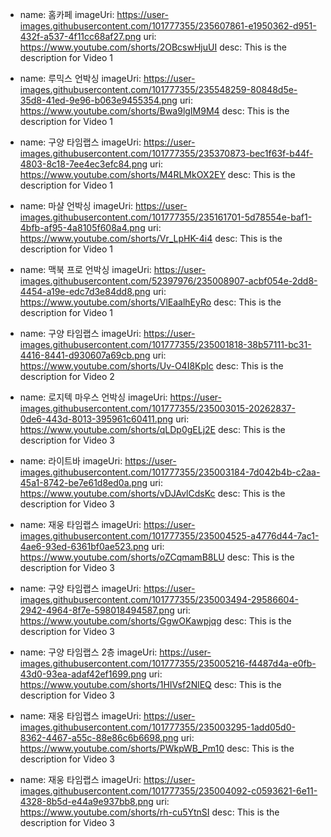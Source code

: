 

- name: 홈카페 
  imageUri: https://user-images.githubusercontent.com/101777355/235607861-e1950362-d951-432f-a537-4f11cc68af27.png
  uri: https://www.youtube.com/shorts/2OBcswHjuUI
  desc: This is the description for Video 1

- name: 루믹스 언박싱 
  imageUri: https://user-images.githubusercontent.com/101777355/235548259-80848d5e-35d8-41ed-9e96-b063e9455354.png
  uri: https://www.youtube.com/shorts/Bwa9lgIM9M4
  desc: This is the description for Video 1


- name: 구양 타임랩스 
  imageUri: https://user-images.githubusercontent.com/101777355/235370873-bec1f63f-b44f-4803-8c18-7ee4ec3efc84.png
  uri: https://www.youtube.com/shorts/M4RLMkOX2EY
  desc: This is the description for Video 1


- name: 마샬 언박싱
  imageUri: https://user-images.githubusercontent.com/101777355/235161701-5d78554e-baf1-4bfb-af95-4a8105f608a4.png
  uri: https://www.youtube.com/shorts/Vr_LpHK-4i4
  desc: This is the description for Video 1


- name: 맥북 프로 언박싱
  imageUri: https://user-images.githubusercontent.com/52397976/235008907-acbf054e-2dd8-4454-a19e-edc7d3e84dd8.png
  uri: https://www.youtube.com/shorts/VlEaalhEyRo
  desc: This is the description for Video 1

- name: 구양 타임랩스
  imageUri: https://user-images.githubusercontent.com/101777355/235001818-38b57111-bc31-4416-8441-d930607a69cb.png
  uri: https://www.youtube.com/shorts/Uv-O4I8KpIc
  desc: This is the description for Video 2

- name: 로지텍 마우스 언박싱
  imageUri: https://user-images.githubusercontent.com/101777355/235003015-20262837-0de6-443d-8013-395961c60411.png
  uri: https://www.youtube.com/shorts/qLDp0gELj2E
  desc: This is the description for Video 3

- name: 라이트바
  imageUri: https://user-images.githubusercontent.com/101777355/235003184-7d042b4b-c2aa-45a1-8742-be7e61d8ed0a.png
  uri: https://www.youtube.com/shorts/vDJAvlCdsKc
  desc: This is the description for Video 3

- name: 재웅 타임랩스
  imageUri: https://user-images.githubusercontent.com/101777355/235004525-a4776d44-7ac1-4ae6-93ed-6361bf0ae523.png
  uri: https://www.youtube.com/shorts/oZCqmamB8LU
  desc: This is the description for Video 3

- name: 구양 타임랩스
  imageUri: https://user-images.githubusercontent.com/101777355/235003494-29586604-2942-4964-8f7e-598018494587.png
  uri: https://www.youtube.com/shorts/GgwOKawpjqg
  desc: This is the description for Video 3
  
- name: 구양 타임랩스 2층
  imageUri: https://user-images.githubusercontent.com/101777355/235005216-f4487d4a-e0fb-43d0-93ea-adaf42ef1699.png
  uri: https://www.youtube.com/shorts/1HIVsf2NlEQ
  desc: This is the description for Video 3

- name: 재웅 타임랩스
  imageUri: https://user-images.githubusercontent.com/101777355/235003295-1add05d0-8362-4467-a55c-88e86c6b6698.png
  uri: https://www.youtube.com/shorts/PWkpWB_Pm10
  desc: This is the description for Video 3

- name: 재웅 타임랩스
  imageUri: https://user-images.githubusercontent.com/101777355/235004092-c0593621-6e11-4328-8b5d-e44a9e937bb8.png
  uri: https://www.youtube.com/shorts/rh-cu5YtnSI
  desc: This is the description for Video 3
